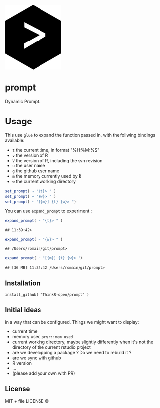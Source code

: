 ![](prompt.png)

prompt
======

Dynamic Prompt.

Usage
=====

This use `glue` to expand the function passed in, with the follwing bindings available:

-   `t` the current time, in format "%H:%M:%S"
-   `v` the version of R
-   `V` the version of R, including the svn revision
-   `u` the user name
-   `g` the github user name
-   `m` the memory currently used by R
-   `w` the current working directory

``` r
set_prompt( ~ "{t}> " )
set_prompt( ~ "{w}> " )
set_prompt( ~ "[{m}] {t} {w}> ")
```

You can use `expand_prompt` to experiment :

``` r
expand_prompt( ~ "{t}> " )
```

    ## 11:39:42>

``` r
expand_prompt( ~ "{w}> " )
```

    ## /Users/romain/git/prompt>

``` r
expand_prompt( ~ "[{m}] {t} {w}> ")
```

    ## [36 MB] 11:39:42 /Users/romain/git/prompt>

Installation
------------

    install_github( "ThinkR-open/prompt" )

Initial ideas
-------------

in a way that can be configured. Things we might want to display:

-   current time
-   memory used `pryr::mem_used`
-   current working directory, maybe slightly differently when it's not the directory of the current rstudio project
-   are we developping a package ? Do we need to rebuild it ?
-   are we sync with github
-   R version
-   ...
-   (please add your own with PR)

License
-------

MIT + file LICENSE ©
